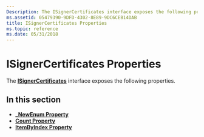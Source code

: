 ```yaml
---
Description: The ISignerCertificates interface exposes the following properties.
ms.assetid: 05479390-9DFD-4302-8E89-9DC6CEB14DAB
title: ISignerCertificates Properties
ms.topic: reference
ms.date: 05/31/2018
---
```


# ISignerCertificates Properties

The [**ISignerCertificates**](/windows/desktop/api/CertEnroll/nn-certenroll-isignercertificates) interface exposes the following properties.

## In this section

-   [**\_NewEnum Property**](/windows/desktop/api/CertEnroll/nf-certenroll-isignercertificates-get__newenum)
-   [**Count Property**](/windows/desktop/api/CertEnroll/nf-certenroll-isignercertificates-get_count)
-   [**ItemByIndex Property**](/windows/desktop/api/CertEnroll/nf-certenroll-isignercertificates-get_itembyindex)

 

 



